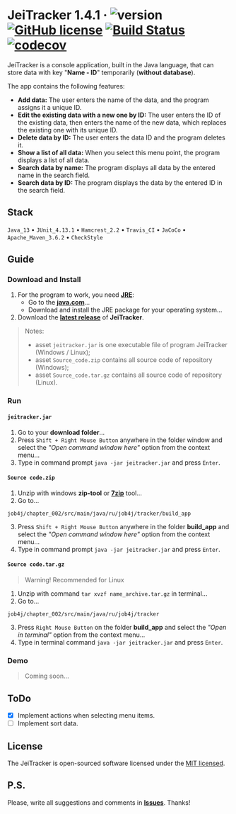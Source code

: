 # JeiTracker 1.4.1 &middot; ![version](https://img.shields.io/badge/release-LTS-brightgreen) [![GitHub license](https://img.shields.io/badge/license-MIT-brightgreen.svg)](https://github.com/jeikhan/job4j/blob/hotfix_3/LICENSE)  [![Build Status](https://travis-ci.com/jeikhan/job4j.svg?branch=hotfix_3)](https://travis-ci.com/jeikhan/job4j) [![codecov](https://codecov.io/gh/jeikhan/job4j/branch/hotfix_3/graph/badge.svg?token=WUPRSSWI6Y)](https://codecov.io/gh/jeikhan/job4j)

JeiTracker is a console application, built in the Java language, that can store data with key "**Name - ID**" temporarily (**without database**).

The app contains the following features:

- **Add data:** The user enters the name of the data, and the program assigns it a unique ID.
- **Edit the existing data with a new one by ID:** The user enters the ID of the existing data, then enters the name of the new data, which replaces the existing one with its unique ID.
- **Delete data by ID:** The user enters the data ID and the program deletes it.
- **Show a list of all data:** When you select this menu point, the program displays a list of all data.
- **Search data by name:** The program displays all data by the entered name in the search field.
- **Search data by ID:** The program displays the data by the entered ID in the search field.

## Stack

`Java_13` &bull; `JUnit_4.13.1` &bull; `Hamcrest_2.2` &bull; `Travis_CI` &bull; `JaCoCo` &bull; `Apache_Maven_3.6.2` &bull; `CheckStyle`

<!-- Example badge
[![Java](https://img.shields.io/badge/-Java_13-F60102?style=flat&logo=java&logoColor=white)](https://www.oracle.com/java/technologies/javase-downloads.html)

![version](https://img.shields.io/badge/release-beta-yellow)
-->

## Guide

### Download and Install

1. For the program to work, you need [**JRE**](https://ru.wikipedia.org/wiki/Java_Runtime_Environment "Java Runtime Environment"):
    - Go to the [**java.com**](https://www.java.com/ru/download/manual.jsp)...
    - Download and install the JRE package for your operating system...
2. Download the [**latest release**](https://github.com/jeikhan/job4j/releases) of **JeiTracker**.

> Notes: 
> - asset `jeitracker.jar` is one executable file of program JeiTracker (Windows / Linux);
> - asset `Source_code.zip` contains all source code of repository (Windows);
> - asset `Source_code.tar.gz` contains all source code of repository (Linux).

### Run

#### `jeitracker.jar`

1. Go to your **download folder**...
2. Press `Shift + Right Mouse Button` anywhere in the folder window and select the _"Open command window here"_ option from the context menu...
3. Type in command prompt `java -jar jeitracker.jar` and press `Enter`.

#### `Source code.zip`

1. Unzip with windows **zip-tool** or [**7zip**](https://www.7-zip.org/) tool...
2. Go to...

```
job4j/chapter_002/src/main/java/ru/job4j/tracker/build_app
```

3. Press `Shift + Right Mouse Button` anywhere in the folder **build_app** and select the _"Open command window here"_ option from the context menu...
4. Type in command prompt `java -jar jeitracker.jar` and press `Enter`.

#### `Source code.tar.gz`

> Warning! Recommended for Linux

1. Unzip with command `tar xvzf name_archive.tar.gz` in terminal...
2. Go to... 

```
job4j/chapter_002/src/main/java/ru/job4j/tracker
```

3. Press `Right Mouse Button` on the folder **build_app** and select the _"Open in terminal"_ option from the context menu...
4. Type in terminal command `java -jar jeitracker.jar` and press `Enter`.

### Demo

> Coming soon...

## ToDo

- [x] Implement actions when selecting menu items.
- [ ] Implement sort data.

## License

The JeiTracker is open-sourced software licensed under the [MIT licensed](https://github.com/jeikhan/job4j/blob/hotfix_3/LICENSE).

## P.S.

Please, write all suggestions and comments in **[Issues](https://github.com/jeikhan/job4j/issues)**. Thanks!